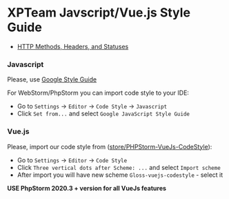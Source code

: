 # XPTeam Javscript/Vue.js Style Guide

- [HTTP Methods, Headers, and Statuses](./REST.md)

### Javascript
Please, use [Google Style Guide](https://google.github.io/styleguide/jsguide.html)
  
For WebStorm/PhpStorm you can import code style to your IDE: 
- Go to `Settings` -> `Editor` -> `Code Style` -> `Javascript`
- Click `Set from...` and select `Google JavaScript Style Guide`

### Vue.js
Please, import our code style from ([store/PHPStorm-VueJs-CodeStyle](./store/PHPStorm-VueJs-CodeStyle.xml)):
- Go to `Settings` -> `Editor` -> `Code Style`
- Click `Three vertical dots after Scheme: ...` and select `Import scheme`
- After import you will have new scheme `Gloss-vuejs-codestyle` - select it

__USE PhpStorm 2020.3 + version for all VueJs features__
